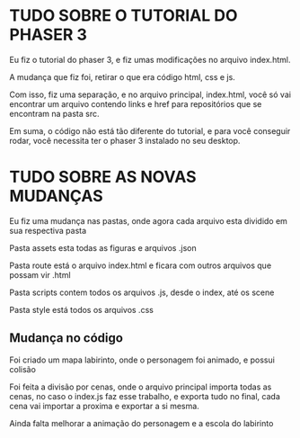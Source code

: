<h1>TUDO SOBRE O TUTORIAL DO PHASER 3</h1>
    <p>Eu fiz o tutorial do phaser 3, e fiz umas modificações no arquivo index.html.</p>
    <p>A mudança que fiz foi, retirar o que era código html, css e js.</p>
    <p>Com isso, fiz uma separação, e no arquivo principal, index.html, você só vai encontrar um arquivo contendo links e href para repositórios que se encontram na pasta src.</p>
    <p>Em suma, o código não está tão diferente do tutorial, e para você conseguir rodar, você necessita ter o phaser 3 instalado no seu desktop.</p>


<h1>TUDO SOBRE AS NOVAS MUDANÇAS</h1>
    <p>Eu fiz uma mudança nas pastas, onde agora cada arquivo esta dividido em sua respectiva pasta</p>
    <p>Pasta assets esta todas as figuras e arquivos .json</p>
    <p>Pasta route está o arquivo index.html e ficara com outros arquivos que possam vir .html</p>
    <p>Pasta scripts contem todos os arquivos .js, desde o index, até os scene</p>
    <p>Pasta style está todos os arquivos .css</p>
<h2>Mudança no código</h2>
    <p>Foi criado um mapa labirinto, onde o personagem foi animado, e possui colisão</p>
    <p>Foi feita a divisão por cenas, onde o arquivo principal importa todas as cenas, no caso o index.js faz esse trabalho, e exporta tudo no final, cada cena vai importar a proxima e exportar a si mesma.</p>
    <p>Ainda falta melhorar a animação do personagem e a escola do labirinto</p>